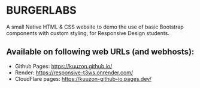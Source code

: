 # BURGERLABS

A small Native HTML & CSS website to demo the use of basic Bootstrap components with custom styling, for Responsive Design students.

## Available on following web URLs (and webhosts):

-  Github Pages: https://kuuzon.github.io/
-  Render: https://responsive-t3ws.onrender.com/
-  CloudFlare pages: https://kuuzon-github-io.pages.dev/
